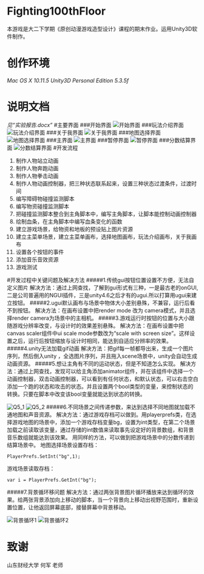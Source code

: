# Fighting100thFloor
本游戏是大二下学期《原创动漫游戏造型设计》课程的期末作业。运用Unity3D软件制作。
# 创作环境
*Mac OS X 10.11.5*
*Unity3D Personal Edition 5.3.5f*
# 说明文档
*见“实验报告.docx”*
#主要界面
###开始界面
![开始界面](https://raw.githubusercontent.com/jacobba/Fighting100thFloor/master/ScreenShots/1.png)
###玩法介绍界面
![玩法介绍界面](https://raw.githubusercontent.com/jacobba/Fighting100thFloor/master/ScreenShots/2.png)
###关于我界面
![关于我界面](https://raw.githubusercontent.com/jacobba/Fighting100thFloor/master/ScreenShots/3.png)
###地图选择界面
![地图选择界面](https://raw.githubusercontent.com/jacobba/Fighting100thFloor/master/ScreenShots/4.png)
###主界面
![主界面](https://raw.githubusercontent.com/jacobba/Fighting100thFloor/master/ScreenShots/5.png)
###暂停界面
![暂停界面](https://raw.githubusercontent.com/jacobba/Fighting100thFloor/master/ScreenShots/6.png)
###分数结算界面
![分数结算界面](https://raw.githubusercontent.com/jacobba/Fighting100thFloor/master/ScreenShots/7.png)
#开发流程
1. 制作人物站立动画
2. 制作人物奔跑动画
3. 制作人物拳击动画
4. 制作人物动画控制器，把三种状态联系起来，设置三种状态过渡条件，过渡时间
5. 编写障碍物碰撞监测脚本
6. 编写物资碰撞监测脚本
7. 把碰撞监测脚本整合到主角脚本中，编写主角脚本，让脚本能控制动画控制器
8. 绘制血条，在主角脚本中编写血条变化的函数
9. 建立游戏场景，给物资和地板的预设贴上图片资源
10. 建立主菜单场景，建立主菜单画布，选择地图画布，玩法介绍画布，关于我画布
11. 设置各个按钮的事件
12. 添加音乐音效资源
13. 游戏测试

#开发过程中关键问题及解决方法
#####1.传统gui按钮位置设置不方便，无法自定义图片
解决方法：通过上网查找，了解到gui形式有三种，一是最古老的onGUI,二是公司普遍用的NGUI插件，三是unity4.6之后才有的ugui.所以打算用ugui来建立按钮。
#####2.ugui默认画布与场景中物体大小差别悬殊，不兼容，运行后看不到按钮。
解决方法：在画布设置中把render mode 改为 camera模式，并且选择render camera为场景中的主相机。
#####3.游戏运行时按钮的位置与大小跟随游戏分辨率改变，与设计时的效果差别悬殊。
解决方法：在画布设置中把canvas scaler组件中ui scale mode参数改为“scale with screen size”。这样设置之后，运行后按钮缩放与设计时相同，能达到自适应分辨率的效果。
#####4.unity无法加载gif动画
解决方法：把gif每一帧都导出来，生成一个图片序列，然后倒入unity ，全选图片序列，并且拖入scene场景中，unity会自动生成动画资源。
#####5.想让主角有不同的运动状态，但是不知道怎么实现。
解决方法：通过上网查找，发现可以给主角添加animator组件，并在该组件中选择一个动画控制器，双击动画控制器，可以看到有任何状态，和默认状态，可以右击空白添加一个跑的状态和攻击的状态。并且设置两个bool类型的变量，来控制状态的转换。只要在脚本中改变该bool变量就能达到状态的转换。

![Q5_1](https://raw.githubusercontent.com/jacobba/Fighting100thFloor/master/Q&A_imgs/q1.png)
![Q5_2](https://raw.githubusercontent.com/jacobba/Fighting100thFloor/master/Q&A_imgs/q2.png)
#####6.不同场景之间传递参数，来达到选择不同地图就加载不通地图和声音资源。
解决方法：通过游戏存档可以做到。用playerprefs类，在选择游戏地图的场景中，添加一个游戏存档变量bg，设置为int类型，在第二个场景加载之前读取该变量，通过存储的int数值来读取事先设定好的背景数组，和背景音乐数组就能达到该效果。
用同样的方法，可以做到把游戏场景中的分数传递到结算场景中。
地图选择场景设置存档：
<pre><code>PlayerPrefs.SetInt("bg",1);</code></pre>

游戏场景读取存档：
<pre><code>var i = PlayerPrefs.GetInt("bg");</code></pre>

#####7.背景循环移问题
解决方法：通过两张背景图片循环播放来达到循环的效果。给两张背景添加向上移动的脚本，当一个背景向上移动出视野范围时，重新设置位置，让他返回屏幕底部，接替屏幕中背景移动。

![背景循环1](https://raw.githubusercontent.com/jacobba/Fighting100thFloor/master/Q&A_imgs/q3.png)
![背景循环2](https://raw.githubusercontent.com/jacobba/Fighting100thFloor/master/Q&A_imgs/q4.png)

# 致谢
山东财经大学 何军 老师